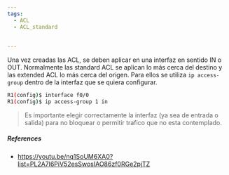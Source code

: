 ```yaml
---
tags:
  - ACL
  - ACL_standard
  
  
---
```


Una vez creadas las ACL, se deben aplicar en una interfaz en sentido IN o OUT. Normalmente las standard ACL se aplican lo más cerca del destino y las extended ACL lo más cerca del origen. Para ellos se utiliza `ip access-group` dentro de la  interfaz que se quiera configurar. 
``` bash
R1(config)$ interface f0/0
R1(config)$ ip access-group 1 in
```

> Es importante elegir correctamente la interfaz (ya sea de entrada o salida) para no bloquear o permitir trafico que no esta contemplado.

#####  References
- https://youtu.be/nq1SoUM6XA0?list=PL2A7l6PiV52esSwosIAO86zf0RGe2pjTZ

